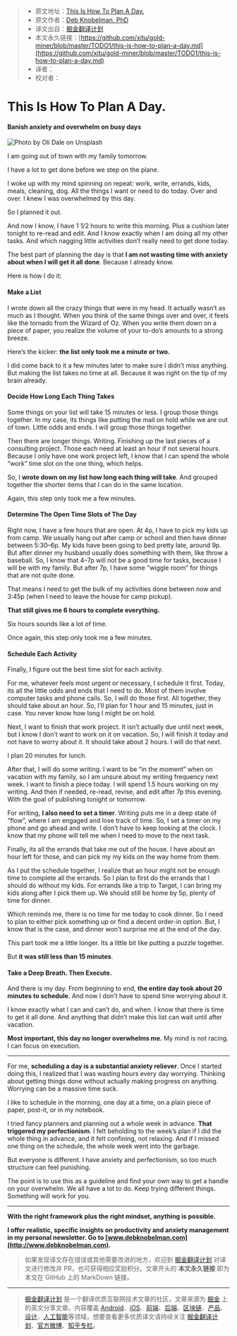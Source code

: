 > * 原文地址：[This Is How To Plan A Day.](https://medium.com/swlh/this-is-how-to-plan-a-day-94dc24135e1f)
> * 原文作者：[Deb Knobelman, PhD](https://medium.com/@knobelman)
> * 译文出自：[掘金翻译计划](https://github.com/xitu/gold-miner)
> * 本文永久链接：[https://github.com/xitu/gold-miner/blob/master/TODO1/this-is-how-to-plan-a-day.md](https://github.com/xitu/gold-miner/blob/master/TODO1/this-is-how-to-plan-a-day.md)
> * 译者：
> * 校对者：

# This Is How To Plan A Day.

#### Banish anxiety and overwhelm on busy days

![Photo by [Oli Dale](https://unsplash.com/photos/xjSkI_seiZY?utm_source=unsplash&utm_medium=referral&utm_content=creditCopyText) on [Unsplash](https://unsplash.com/search/photos/organize?utm_source=unsplash&utm_medium=referral&utm_content=creditCopyText)](https://cdn-images-1.medium.com/max/10944/1*QLClbdbO5MP43_wx_zTlbA.jpeg)

I am going out of town with my family tomorrow.

I have a lot to get done before we step on the plane.

I woke up with my mind spinning on repeat: work, write, errands, kids, meals, cleaning, dog. All the things I want or need to do today. Over and over. I knew I was overwhelmed by this day.

So I planned it out.

And now I know, I have 1 1/2 hours to write this morning. Plus a cushion later tonight to re-read and edit. And I know exactly when I am doing all my other tasks. And which nagging little activities don’t really need to get done today.

The best part of planning the day is that **I am not wasting time with anxiety about when I will get it all done**. Because I already know.

Here is how I do it:

#### Make a List

I wrote down all the crazy things that were in my head. It actually wasn’t as much as I thought. When you think of the same things over and over, it feels like the tornado from the Wizard of Oz. When you write them down on a piece of paper, you realize the volume of your to-do’s amounts to a strong breeze.

Here’s the kicker: **the list only took me a minute or two.**

I did come back to it a few minutes later to make sure I didn’t miss anything. But making the list takes no time at all. Because it was right on the tip of my brain already.

#### Decide How Long Each Thing Takes

Some things on your list will take 15 minutes or less. I group those things together. In my case, its things like putting the mail on hold while we are out of town. Little odds and ends. I will group those things together.

Then there are longer things. Writing. Finishing up the last pieces of a consulting project. Those each need at least an hour if not several hours. Because I only have one work project left, I know that I can spend the whole “work” time slot on the one thing, which helps.

So, I **wrote down on my list how long each thing will take**. And grouped together the shorter items that I can do in the same location.

Again, this step only took me a few minutes.

#### Determine The Open Time Slots of The Day

Right now, I have a few hours that are open. At 4p, I have to pick my kids up from camp. We usually hang out after camp or school and then have dinner between 5:30–6p. My kids have been going to bed pretty late, around 9p. But after dinner my husband usually does something with them, like throw a baseball. So, I know that 4–7p will not be a good time for tasks, because I will be with my family. But after 7p, I have some “wiggle room” for things that are not quite done.

That means I need to get the bulk of my activities done between now and 3:45p (when I need to leave the house for camp pickup).

**That still gives me 6 hours to complete everything.**

Six hours sounds like a lot of time.

Once again, this step only took me a few minutes.

#### Schedule Each Activity

Finally, I figure out the best time slot for each activity.

For me, whatever feels most urgent or necessary, I schedule it first. Today, its all the little odds and ends that I need to do. Most of them involve computer tasks and phone calls. So, I will do those first. All together, they should take about an hour. So, I’ll plan for 1 hour and 15 minutes, just in case. You never know how long I might be on hold.

Next, I want to finish that work project. It isn’t actually due until next week, but I know I don’t want to work on it on vacation. So, I will finish it today and not have to worry about it. It should take about 2 hours. I will do that next.

I plan 20 minutes for lunch.

After that, I will do some writing. I want to be “in the moment” when on vacation with my family, so I am unsure about my writing frequency next week. I want to finish a piece today. I will spend 1.5 hours working on my writing. And then if needed, re-read, revise, and edit after 7p this evening. With the goal of publishing tonight or tomorrow.

For writing, **I also need to set a timer**. Writing puts me in a deep state of “flow”, where I am engaged and lose track of time. So, I set a timer on my phone and go ahead and write. I don’t have to keep looking at the clock. I know that my phone will tell me when I need to move to the next task.

Finally, its all the errands that take me out of the house. I have about an hour left for those, and can pick my my kids on the way home from them.

As I put the schedule together, I realize that an hour might not be enough time to complete all the errands. So I plan to first do the errands that I should do without my kids. For errands like a trip to Target, I can bring my kids along after I pick them up. We should still be home by 5p, plenty of time for dinner.

Which reminds me, there is no time for me today to cook dinner. So I need to plan to either pick something up or find a decent order-in option. But, I know that is the case, and dinner won’t surprise me at the end of the day.

This part took me a little longer. Its a little bit like putting a puzzle together.

But **it was still less than 15 minutes**.

#### Take a Deep Breath. Then Execute.

And there is my day. From beginning to end, **the entire day took about 20 minutes to schedule**. And now I don’t have to spend time worrying about it.

I know exactly what I can and can’t do, and when. I know that there is time to get it all done. And anything that didn’t make this list can wait until after vacation.

**Most important, this day no longer overwhelms me.** My mind is not racing. I can focus on execution.

---

For me, **scheduling a day is a substantial anxiety reliever**. Once I started doing this, I realized that I was wasting hours every day worrying. Thinking about getting things done without actually making progress on anything. Worrying can be a massive time suck.

I like to schedule in the morning, one day at a time, on a plain piece of paper, post-it, or in my notebook.

I tried fancy planners and planning out a whole week in advance. **That triggered my perfectionism**. I felt beholding to the week’s plan if I did the whole thing in advance, and it felt confining, not relaxing. And if I missed one thing on the schedule, the whole week went into the garbage.

But everyone is different. I have anxiety and perfectionism, so too much structure can feel punishing.

The point is to use this as a guideline and find your own way to get a handle on your overwhelm. We all have a lot to do. Keep trying different things. Something will work for you.

---

**With the right framework plus the right mindset, anything is possible.**

**I offer realistic, specific insights on productivity and anxiety management in my personal newsletter. Go to [www.debknobelman.com](http://www.debknobelman.com).**

> 如果发现译文存在错误或其他需要改进的地方，欢迎到 [掘金翻译计划](https://github.com/xitu/gold-miner) 对译文进行修改并 PR，也可获得相应奖励积分。文章开头的 **本文永久链接** 即为本文在 GitHub 上的 MarkDown 链接。

---

> [掘金翻译计划](https://github.com/xitu/gold-miner) 是一个翻译优质互联网技术文章的社区，文章来源为 [掘金](https://juejin.im) 上的英文分享文章。内容覆盖 [Android](https://github.com/xitu/gold-miner#android)、[iOS](https://github.com/xitu/gold-miner#ios)、[前端](https://github.com/xitu/gold-miner#前端)、[后端](https://github.com/xitu/gold-miner#后端)、[区块链](https://github.com/xitu/gold-miner#区块链)、[产品](https://github.com/xitu/gold-miner#产品)、[设计](https://github.com/xitu/gold-miner#设计)、[人工智能](https://github.com/xitu/gold-miner#人工智能)等领域，想要查看更多优质译文请持续关注 [掘金翻译计划](https://github.com/xitu/gold-miner)、[官方微博](http://weibo.com/juejinfanyi)、[知乎专栏](https://zhuanlan.zhihu.com/juejinfanyi)。
